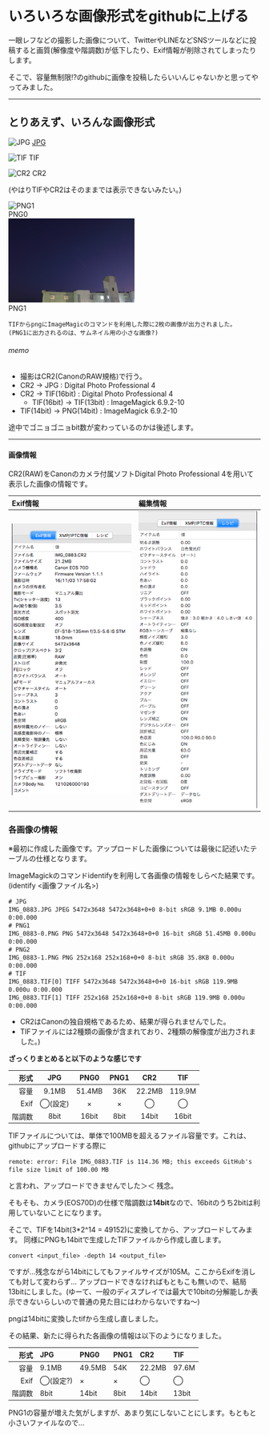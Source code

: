 # いろいろな画像形式をgithubに上げる

一眼レフなどの撮影した画像について、TwitterやLINEなどSNSツールなどに投稿すると画質(解像度や階調数)が低下したり、Exif情報が削除されてしまったりします。

そこで、容量無制限!?のgithubに画像を投稿したらいいんじゃないかと思ってやってみました。

---
## とりあえず、いろんな画像形式

![JPG](./IMG_0883.JPG)
[JPG]()

![TIF](./IMG_0883_13.TIF)
TIF

![CR2](./IMG_0883.CR2)
CR2

(やはりTIFやCR2はそのままでは表示できないみたい。)

![PNG1](./IMG_0883_14-0.PNG)  
PNG0  
![PNG2](./IMG_0883_14-1.PNG)  
PNG1

```
TIFからpngにImageMagicのコマンドを利用した際に2枚の画像が出力されました。
(PNG1に出力されるのは、サムネイル用の小さな画像?)
```

###### memo
- 撮影はCR2(CanonのRAW規格)で行う。
- CR2 -> JPG : Digital Photo Professional 4
- CR2 -> TIF(16bit) : Digital Photo Professional 4
  - TIF(16bit) -> TIF(13bit) : ImageMagick 6.9.2-10
- TIF(14bit) -> PNG(14bit) : ImageMagick 6.9.2-10

途中でゴニョゴニョbit数が変わっているのかは後述します。


---
#### 画像情報
CR2(RAW)をCanonのカメラ付属ソフトDigital Photo Professional 4を用いて表示した画像の情報です。

| Exif情報 | 編集情報 |
|:--|:--|
|![Exif](Exif_info.png)|![レシピ](resipi.png)|


### 各画像の情報

※最初に作成した画像です。アップロードした画像については最後に記述いたテーブルの仕様となります。

ImageMagickのコマンドidentifyを利用して各画像の情報をしらべた結果です。  
(identify <画像ファイル名>)
```
# JPG
IMG_0883.JPG JPEG 5472x3648 5472x3648+0+0 8-bit sRGB 9.1MB 0.000u 0:00.000
# PNG1
IMG_0883-0.PNG PNG 5472x3648 5472x3648+0+0 16-bit sRGB 51.45MB 0.000u 0:00.000
# PNG2
IMG_0883-1.PNG PNG 252x168 252x168+0+0 8-bit sRGB 35.8KB 0.000u 0:00.000
# TIF
IMG_0883.TIF[0] TIFF 5472x3648 5472x3648+0+0 16-bit sRGB 119.9MB 0.000u 0:00.000
IMG_0883.TIF[1] TIFF 252x168 252x168+0+0 8-bit sRGB 119.9MB 0.000u 0:00.000
```
- CR2はCanonの独自規格であるため、結果が得られませんでした。
- TIFファイルには2種類の画像が含まれており、2種類の解像度が出力されました。)


**ざっくりまとめると以下のような感じです**

| 形式 | JPG | PNG0 | PNG1 | CR2 | TIF |
| ---: | :---: | :---: | :---: | :---: | :--: |
| 容量 | 9.1MB | 51.4MB | 36K | 22.2MB | 119.9M |
| Exif | ◯(設定) | × | × | ◯ | ◯ |
| 階調数 | 8bit | 16bit | 8bit | 14bit | 16bit |

TIFファイルについては、単体で100MBを超えるファイル容量です。これは、githubにアップロードする際に
```
remote: error: File IMG_0883.TIF is 114.36 MB; this exceeds GitHub's file size limit of 100.00 MB
```
と言われ、アップロードできませんでした＞＜ 残念。

そもそも、カメラ(EOS70D)の仕様で階調数は**14bit**なので、16bitのうち2bitは利用していないことになります。

そこで、TIFを14bit(3*2^14 = 49152)に変換してから、アップロードしてみます。
同様にPNGも14bitで生成したTIFファイルから作成し直します。

```
convert <input_file> -depth 14 <output_file>
```

ですが…残念ながら14bitにしてもファイルサイズが105M。ここからExifを消しても対して変わらず…
アップロードできなければもともこも無いので、結局13bitにしました。(ゆーて、一般のディスプレイでは最大で10bitの分解能しか表示できないらしいので普通の見た目にはわからないですね〜)

pngは14bitに変換したtifから生成し直しました。

その結果、新たに得られた各画像の情報は以下のようになりました。

| 形式 | JPG | PNG0 | PNG1 | CR2 | TIF |
| ---: | :--- | :--- | :--- | :--- | :--- |
| 容量|9.1MB|49.5MB|54K|22.2MB|97.6M |
| Exif| ◯(設定?) | × | × | ◯ | ◯ |
| 階調数 | 8bit | 14bit | 8bit | 14bit | 13bit |

PNG1の容量が増えた気がしますが、あまり気にしないことにします。もともと小さいファイルなので…
